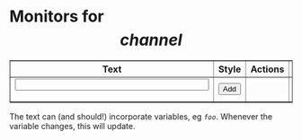 # Monitors for $$channel$$

<style>
input[type=number] {width: 4em;}
.preview-frame {
	border: 1px solid black;
	padding: 4px;
}
.preview-bg {padding: 6px;}
</style>

<table border=1 id=monitors>
<tr><th>Text</th><th>Style</th><th>Actions</th><th>Preview</th><th>Link</th></tr>
<tr><td><form id=add><input size=40 name=text></form></td><td><input type=submit form=add value="Add"></td><td></td><td></td><td></td></tr>
</table>

The text can (and should!) incorporate variables, eg <code>$foo$</code>. Whenever the variable changes, this will update.

<script type=module src="$$static||chan_monitors.js$$"></script>
